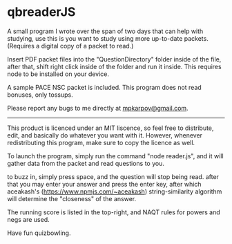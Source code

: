 # qbreaderJS
A small program I wrote over the span of two days that can help with studying, use this is you want to study using more up-to-date packets. (Requires a digital copy of a packet to read.)

Insert PDF packet files into the "QuestionDirectory" folder inside of the file, after that, shift right click inside of the folder and run it inside. This requires node to be installed on your device.

A sample PACE NSC packet is included. This program does not read bonuses, only tossups.

Please report any bugs to me directly at mpkarpov@gmail.com.

----------------------------------------------------------------------------------------

This product is licenced under an MIT liscence, so feel free to distribute, edit, and basically do whatever you want with it. However, whenever redistributing this program, make sure to copy the licence as well.

To launch the program, simply run the command "node reader.js", and it will gather data from the packet and read questions to you.

to buzz in, simply press space, and the question will stop being read. after that you may enter your answer and press the enter key, after which aceakash's (https://www.npmjs.com/~aceakash) string-similarity algorithm will determine the "closeness" of the answer.

The running score is listed in the top-right, and NAQT rules for powers and negs are used.

Have fun quizbowling.
